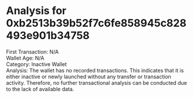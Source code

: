 # Analysis for 0xb2513b39b52f7c6fe858945c828493e901b34758

First Transaction: N/A  
Wallet Age: N/A  
Category: Inactive Wallet  
Analysis: The wallet has no recorded transactions. This indicates that it is either inactive or newly launched without any transfer or transaction activity. Therefore, no further transactional analysis can be conducted due to the lack of available data.